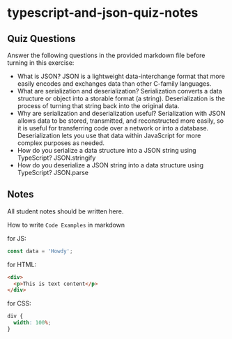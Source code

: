 # typescript-and-json-quiz-notes

## Quiz Questions

Answer the following questions in the provided markdown file before turning in this exercise:

- What is JSON?
  JSON is a lightweight data-interchange format that more easily encodes and exchanges data than other C-family languages.
- What are serialization and deserialization?
  Serialization converts a data structure or object into a storable format (a string). Deserialization is the process of turning that string back into the original data.
- Why are serialization and deserialization useful?
  Serialization with JSON allows data to be stored, transmitted, and reconstructed more easily, so it is useful for transferring code over a network or into a database. Deserialization lets you use that data within JavaScript for more complex purposes as needed.
- How do you serialize a data structure into a JSON string using TypeScript?
  JSON.stringify
- How do you deserialize a JSON string into a data structure using TypeScript?
  JSON.parse

## Notes

All student notes should be written here.

How to write `Code Examples` in markdown

for JS:

```javascript
const data = 'Howdy';
```

for HTML:

```html
<div>
  <p>This is text content</p>
</div>
```

for CSS:

```css
div {
  width: 100%;
}
```
